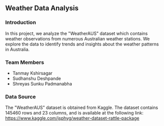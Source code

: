 ## Weather Data Analysis

### Introduction
In this project, we analyze the "WeatherAUS" dataset which contains weather observations from numerous Australian weather stations. We explore the data to identify trends and insights about the weather patterns in Australia.

### Team Members
* Tanmay Kshirsagar
* Sudhanshu Deshpande
* Shreyas Sunku Padmanabha

### Data Source
The "WeatherAUS" dataset is obtained from Kaggle. The dataset contains 145460 rows and 23 columns, and is available at the following link: https://www.kaggle.com/jsphyg/weather-dataset-rattle-package
